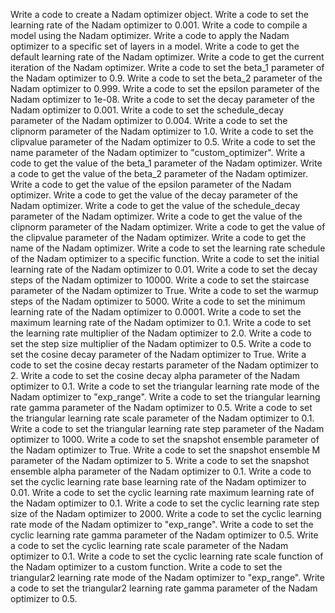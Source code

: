 Write a code to create a Nadam optimizer object.
Write a code to set the learning rate of the Nadam optimizer to 0.001.
Write a code to compile a model using the Nadam optimizer.
Write a code to apply the Nadam optimizer to a specific set of layers in a model.
Write a code to get the default learning rate of the Nadam optimizer.
Write a code to get the current iteration of the Nadam optimizer.
Write a code to set the beta_1 parameter of the Nadam optimizer to 0.9.
Write a code to set the beta_2 parameter of the Nadam optimizer to 0.999.
Write a code to set the epsilon parameter of the Nadam optimizer to 1e-08.
Write a code to set the decay parameter of the Nadam optimizer to 0.001.
Write a code to set the schedule_decay parameter of the Nadam optimizer to 0.004.
Write a code to set the clipnorm parameter of the Nadam optimizer to 1.0.
Write a code to set the clipvalue parameter of the Nadam optimizer to 0.5.
Write a code to set the name parameter of the Nadam optimizer to "custom_optimizer".
Write a code to get the value of the beta_1 parameter of the Nadam optimizer.
Write a code to get the value of the beta_2 parameter of the Nadam optimizer.
Write a code to get the value of the epsilon parameter of the Nadam optimizer.
Write a code to get the value of the decay parameter of the Nadam optimizer.
Write a code to get the value of the schedule_decay parameter of the Nadam optimizer.
Write a code to get the value of the clipnorm parameter of the Nadam optimizer.
Write a code to get the value of the clipvalue parameter of the Nadam optimizer.
Write a code to get the name of the Nadam optimizer.
Write a code to set the learning rate schedule of the Nadam optimizer to a specific function.
Write a code to set the initial learning rate of the Nadam optimizer to 0.01.
Write a code to set the decay steps of the Nadam optimizer to 10000.
Write a code to set the staircase parameter of the Nadam optimizer to True.
Write a code to set the warmup steps of the Nadam optimizer to 5000.
Write a code to set the minimum learning rate of the Nadam optimizer to 0.0001.
Write a code to set the maximum learning rate of the Nadam optimizer to 0.1.
Write a code to set the learning rate multiplier of the Nadam optimizer to 2.0.
Write a code to set the step size multiplier of the Nadam optimizer to 0.5.
Write a code to set the cosine decay parameter of the Nadam optimizer to True.
Write a code to set the cosine decay restarts parameter of the Nadam optimizer to 2.
Write a code to set the cosine decay alpha parameter of the Nadam optimizer to 0.1.
Write a code to set the triangular learning rate mode of the Nadam optimizer to "exp_range".
Write a code to set the triangular learning rate gamma parameter of the Nadam optimizer to 0.5.
Write a code to set the triangular learning rate scale parameter of the Nadam optimizer to 0.1.
Write a code to set the triangular learning rate step parameter of the Nadam optimizer to 1000.
Write a code to set the snapshot ensemble parameter of the Nadam optimizer to True.
Write a code to set the snapshot ensemble M parameter of the Nadam optimizer to 5.
Write a code to set the snapshot ensemble alpha parameter of the Nadam optimizer to 0.1.
Write a code to set the cyclic learning rate base learning rate of the Nadam optimizer to 0.01.
Write a code to set the cyclic learning rate maximum learning rate of the Nadam optimizer to 0.1.
Write a code to set the cyclic learning rate step size of the Nadam optimizer to 2000.
Write a code to set the cyclic learning rate mode of the Nadam optimizer to "exp_range".
Write a code to set the cyclic learning rate gamma parameter of the Nadam optimizer to 0.5.
Write a code to set the cyclic learning rate scale parameter of the Nadam optimizer to 0.1.
Write a code to set the cyclic learning rate scale function of the Nadam optimizer to a custom function.
Write a code to set the triangular2 learning rate mode of the Nadam optimizer to "exp_range".
Write a code to set the triangular2 learning rate gamma parameter of the Nadam optimizer to 0.5.